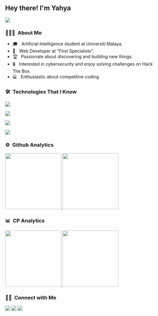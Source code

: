 <h2>Hey there! I'm Yahya</h2>

![](https://komarev.com/ghpvc/?username=YahyaMurad&style=for-the-badge&abbreviated=true&color=042b53)



<h3> 👨🏻‍💻 &nbsp;About Me </h3>

- 🎓 &nbsp; Artificial Intelligence student at Universiti Malaya.
- 💼 &nbsp; Web Developer at "First Specialists".
- 🏆 &nbsp; Passionate about discovering and building new things.
- 🔒 &nbsp; Interested in cybersecurity and enjoy solving challenges on Hack The Box.
- 💻 &nbsp; Enthusiastic about competitive coding.


<h3> 🛠 &nbsp;Technologies That I Know</h3>

<p align="">
  <a href="https://skillicons.dev">
    <img src="https://skillicons.dev/icons?i=python,cpp,java,javascript&perline=14" />
  </a>
</p>

<p align="">
  <a href="https://skillicons.dev">
    <img src="https://skillicons.dev/icons?i=html,css,react,nextjs&perline=14" />
  </a>
</p>

<p align="">
  <a href="https://skillicons.dev">
    <img src="https://skillicons.dev/icons?i=tensorflow,pytorch,sklearn&perline=14" />
  </a>
</p>

<p align="">
  <a href="https://skillicons.dev">
    <img src="https://skillicons.dev/icons?i=selenium&perline=14" />
  </a>
</p>


### ⚙️ &nbsp;Github Analytics

<p align="">
<a href="https://github.com/YahyaMurad">
  <img height="180em" src="https://github-readme-stats-eight-theta.vercel.app/api?username=YahyaMurad&show_icons=true&theme=algolia&include_all_commits=true&count_private=true"/>
  <img height="180em" src="https://github-readme-stats-eight-theta.vercel.app/api/top-langs?username=YahyaMurad&langs_count=8&theme=algolia&count_private=true&hide=html&hide=cmake&layout=compact"/>
</a>
</p>

### 📊 &nbsp;CP Analytics


<p align="">
<a href="https://github.com/YahyaMurad">
  <img height="180em" src="https://leetcard.jacoblin.cool/yahyamurad197?theme=nord&font=Fira%20Code"/>
  <img height="180em" src="https://codeforces-readme-stats.vercel.app/api/card?username=solidhelium"/>
</a>
</p>

### 🤝🏻 &nbsp;Connect with Me

<p align=>
  <a href="https://yahyamurad.vercel.app"><img src="https://img.shields.io/badge/-yahyamurad.vercel.app-3423A6?style=flat&logo=Google-Chrome&logoColor=white"/></a>
  <a href="https://www.linkedin.com/in/yahya-murad/"><img src="https://img.shields.io/badge/-Yahya%20Murad-0077B5?style=flat&logo=Linkedin&logoColor=white"/></a>
  <a href="mailto:yahyamurad197@gmail.com"><img src="https://img.shields.io/badge/-yahyamurad197@gmail.com-D14836?style=flat&logo=Gmail&logoColor=white"/></a>
</p>



